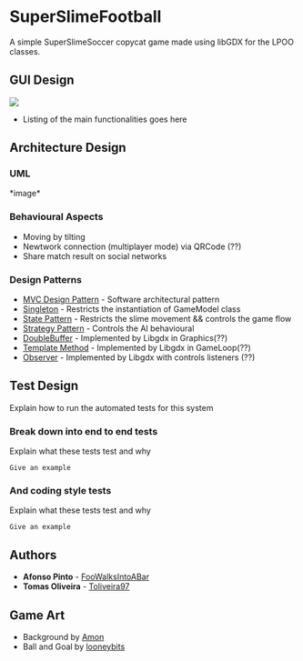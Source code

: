 # SuperSlimeFootball

A simple SuperSlimeSoccer copycat game made using libGDX for the LPOO classes.


## GUI Design

![](https://github.com/Toliveira97/SuperSlimeFootball/blob/master/checkPoint/GUIMockups.png)

* Listing of the main functionalities goes here

## Architecture Design

### UML

\*image\*

### Behavioural Aspects
* Moving by tilting
* Newtwork connection (multiplayer mode) via QRCode (??)
* Share match result on social networks

### Design Patterns

* [MVC Design Pattern](https://en.wikipedia.org/wiki/Model%E2%80%93view%E2%80%93controller) - Software architectural pattern
* [Singleton](https://en.wikipedia.org/wiki/Singleton_pattern) -  Restricts the instantiation of GameModel class
* [State Pattern](https://en.wikipedia.org/wiki/State_pattern) - Restricts the slime movement && controls the game flow
* [Strategy Pattern](https://en.wikipedia.org/wiki/Strategy_pattern) - Controls the AI behavioural 
* [DoubleBuffer]() - Implemented by Libgdx in Graphics(??)
* [Template Method]() - Implemented by Libgdx in GameLoop(??)
* [Observer]() - Implemented by Libgdx with controls listeners (??)


## Test Design

Explain how to run the automated tests for this system

### Break down into end to end tests

Explain what these tests test and why

```
Give an example
```

### And coding style tests

Explain what these tests test and why

```
Give an example
```

## Authors

* **Afonso Pinto** - [FooWalksIntoABar](https://github.com/FooWalksIntoABar)
* **Tomas Oliveira** - [Toliveira97](https://github.com/Toliveira97)

## Game Art

* Background by [Amon](https://opengameart.org/content/football-pitch)
* Ball and Goal by [looneybits](https://opengameart.org/content/soccer-pack)
